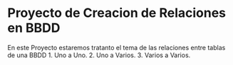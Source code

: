 # Proyecto de Creacion de Relaciones en BBDD

En este Proyecto estaremos tratanto el tema de las relaciones entre tablas de una BBDD
	1. Uno a Uno.
	2. Uno a Varios.
	3. Varios a Varios.